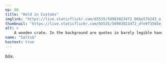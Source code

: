 ```yaml
---
ep: 66
title: "Held in Customs"
imglink: "https://live.staticflickr.com/65535/50983023472_06be57b243_o.jpg"
thumbnail: "https://live.staticflickr.com/65535/50983023472_dfe973565e_q.jpg"
alt: >
    A wooden crate. In the background are quotes in barely legible handwriting, with some words obscured by the crate or continuing off-page. "... king back on it now, the thing I find h... elieve is how well I slept. ... a restful night's sle... d I didn't drea... e pain in my leg... t woke me. The... ll cramps drag... slowly from unco... I tried to shift th... more comfortable... sition under the... cover... I still tried, slow... one at a time, to move... every limb and part of my body, hoping desperately that one of them would pass out into the open air and reassure me I wasn't trapped within that small wooden cube. But I could barely move any of them and it soon became appa... that my prison was indeed a sturdy wooden crate." The words "trapped" and "a sturdy wooden crate" are traced over in red biro.
name: "Salts&"
hastext: true
---
```

böx.